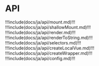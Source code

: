 # API

!!!include(docs/ja/api/mount.md)!!!
!!!include(docs/ja/api/shallowMount.md)!!!
!!!include(docs/ja/api/render.md)!!!
!!!include(docs/ja/api/renderToString.md)!!!
!!!include(docs/ja/api/selectors.md)!!!
!!!include(docs/ja/api/createLocalVue.md)!!!
!!!include(docs/ja/api/createWrapper.md)!!!
!!!include(docs/ja/api/config.md)!!!
